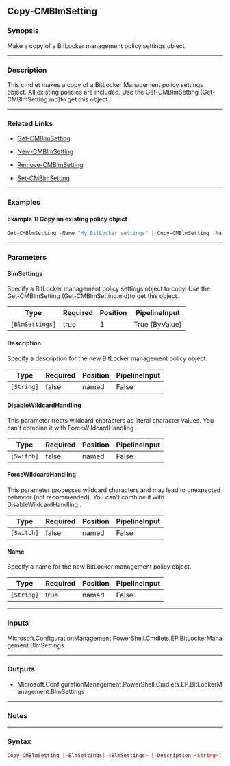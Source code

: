 Copy-CMBlmSetting
-----------------




### Synopsis
Make a copy of a BitLocker management policy settings object.



---


### Description

This cmdlet makes a copy of a BitLocker Management policy settings object. All existing policies are included. Use the Get-CMBlmSetting (Get-CMBlmSetting.md)to get this object.



---


### Related Links
* [Get-CMBlmSetting](Get-CMBlmSetting)



* [New-CMBlmSetting](New-CMBlmSetting)



* [Remove-CMBlmSetting](Remove-CMBlmSetting)



* [Set-CMBlmSetting](Set-CMBlmSetting)





---


### Examples
#### Example 1: Copy an existing policy object
```PowerShell
Get-CMBlmSetting -Name "My BitLocker settings" | Copy-CMBlmSetting -Name "New BitLocker settings"
```



---


### Parameters
#### **BlmSettings**

Specify a BitLocker management policy settings object to copy. Use the Get-CMBlmSetting (Get-CMBlmSetting.md)to get this object.






|Type           |Required|Position|PipelineInput |
|---------------|--------|--------|--------------|
|`[BlmSettings]`|true    |1       |True (ByValue)|



#### **Description**

Specify a description for the new BitLocker management policy object.






|Type      |Required|Position|PipelineInput|
|----------|--------|--------|-------------|
|`[String]`|false   |named   |False        |



#### **DisableWildcardHandling**

This parameter treats wildcard characters as literal character values. You can't combine it with ForceWildcardHandling .






|Type      |Required|Position|PipelineInput|
|----------|--------|--------|-------------|
|`[Switch]`|false   |named   |False        |



#### **ForceWildcardHandling**

This parameter processes wildcard characters and may lead to unexpected behavior (not recommended). You can't combine it with DisableWildcardHandling .






|Type      |Required|Position|PipelineInput|
|----------|--------|--------|-------------|
|`[Switch]`|false   |named   |False        |



#### **Name**

Specify a name for the new BitLocker management policy object.






|Type      |Required|Position|PipelineInput|
|----------|--------|--------|-------------|
|`[String]`|true    |named   |False        |





---


### Inputs
Microsoft.ConfigurationManagement.PowerShell.Cmdlets.EP.BitLockerManagement.BlmSettings





---


### Outputs
* Microsoft.ConfigurationManagement.PowerShell.Cmdlets.EP.BitLockerManagement.BlmSettings






---


### Notes




---


### Syntax
```PowerShell
Copy-CMBlmSetting [-BlmSettings] <BlmSettings> [-Description <String>] [-DisableWildcardHandling] [-ForceWildcardHandling] -Name <String> [<CommonParameters>]
```
